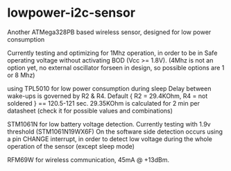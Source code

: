 # lowpower-i2c-sensor
Another ATMega328PB based wireless sensor, designed for low power consumption

Currently testing and optimizing for 1Mhz operation, in order to be in Safe operating voltage without activating BOD (Vcc >= 1.8V). (4Mhz is not an option yet, no external oscillator forseen in design, so possible options are 1 or 8 Mhz)

using TPL5010 for low power consumption during sleep
Delay between wake-ups is governed by R2 & R4. Default { R2 = 29.4KOhm, R4 = not soldered } == 120.5-121 sec. 29.35KOhm is calculated for 2 min per datasheet (check it for possible values and combinations)

STM1061N for low battery voltage detection. 
Currently testing with 1.9v threshold (STM1061N19WX6F)
On the software side detection occurs using a pin CHANGE interrupt, in order to detect low voltage during the whole operation of the sensor (except sleep mode)

RFM69W for wireless communication, 45mA @ +13dBm. 
